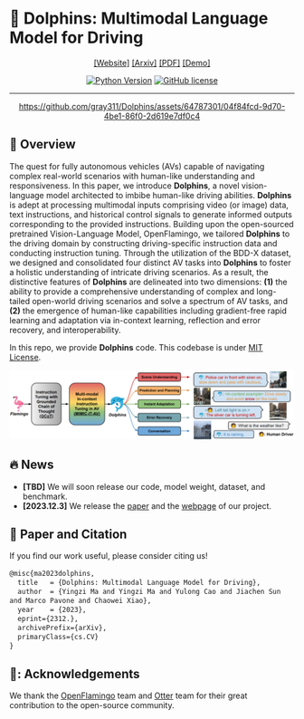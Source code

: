# :dolphin: Dolphins: Multimodal Language Model for Driving


<div align="center">

[[Website]](https://vlm-driver.github.io/)
[[Arxiv]](https://arxiv.org/abs/2312.00438)
[[PDF]](assets/documents/demo_paper.pdf)
[[Demo]](https://youtu.be/pJAdZKySgLg?si=y7Z-j4zLuFRSzTYH)

[![Python Version](https://img.shields.io/badge/Python-3.9-blue.svg)](https://github.com/gray311/Dolphins/)
[![GitHub license](https://img.shields.io/badge/License-MIT-green.svg)](https://github.com/gray311/Dolphins/blob/main/LICENSE)
______________________________________________________________________

https://github.com/gray311/Dolphins/assets/64787301/04f84fcd-9d70-4be1-86f0-2d619e7df0c4

</div>


## 📖 Overview

The quest for fully autonomous vehicles (AVs) capable of navigating complex real-world scenarios with human-like understanding and responsiveness. In this paper, we introduce **Dolphins**, a novel vision-language model architected to imbibe human-like driving abilities. **Dolphins** is adept at processing multimodal inputs comprising video (or image) data, text instructions, and historical control signals to generate informed outputs corresponding to the provided instructions. Building upon the open-sourced pretrained Vision-Language Model, OpenFlamingo, we tailored **Dolphins** to the driving domain by constructing driving-specific instruction data and conducting instruction tuning. Through the utilization of the BDD-X dataset, we designed and consolidated four distinct AV tasks into **Dolphins** to foster a holistic understanding of intricate driving scenarios. As a result, the distinctive features of **Dolphins** are delineated into two dimensions: **(1)** the ability to provide a comprehensive understanding of complex and long-tailed open-world driving scenarios and solve a spectrum of AV tasks, and **(2)** the emergence of human-like capabilities including gradient-free rapid learning and adaptation via in-context learning, reflection and error recovery, and interoperability.

In this repo, we provide **Dolphins** code. This codebase is under [MIT License](LICENSE).

![](assets/images/Dolphins_overview.png)


## :fire: News 

* **[TBD]** We will soon release our code, model weight, dataset, and benchmark.
* **[2023.12.3]** We release the [paper](https://arxiv.org/abs/2312.00438) and the [webpage](https://vlm-driver.github.io/) of our project.

## 📑 Paper and Citation

If you find our work useful, please consider citing us!

```
@misc{ma2023dolphins,
  title   = {Dolphins: Multimodal Language Model for Driving},
  author  = {Yingzi Ma and Yingzi Ma and Yulong Cao and Jiachen Sun and Marco Pavone and Chaowei Xiao},
  year    = {2023},
  eprint={2312.},
  archivePrefix={arXiv},
  primaryClass={cs.CV}
}
```

## 💝: Acknowledgements

We thank the [OpenFlamingo](https://github.com/mlfoundations/open_flamingo) team and [Otter](https://github.com/Luodian/Otter) team for their great contribution to the open-source community.


